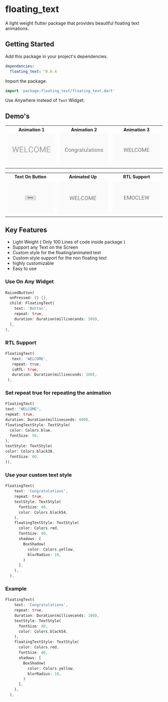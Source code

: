 # floating_text

A light weight flutter package that provides beautiful floating text animations.

## Getting Started

Add this package in your project's dependencies.

```yaml
dependencies:
  floating_text: ^0.0.4
```

Import the package:

```dart
import 'package:floating_text/floating_text.dart'
```

Use Anywhere instead of <code>Text</code> Widget:

## Demo's

<table>
  <tr>
    <th>Animation 1</th>
    <th>Animation 2</th>
    <th>Animation 3</th>
  </tr>
  <tr>
    <td><img alt = 'floating_text down float animation' src = "https://raw.githubusercontent.com/pktintali/floating_text/main/example/screenshots/floating_down.gif" /></td>
    <td><img alt = 'animation with shadow' src = "https://raw.githubusercontent.com/pktintali/floating_text/main/example/screenshots/animation_with_shadow.gif" /></td>
    <td><img alt = 'linear animation' src = "https://raw.githubusercontent.com/pktintali/floating_text/main/example/screenshots/floating_linear.gif" /></td>
  </tr>
</table>
<table>
  <tr>
    <th>Text On Button</th>
    <th>Animated Up</th>
    <th>RTL Support</th>
  </tr>
  <tr>
    <td><img alt = 'animation on button' src = "https://raw.githubusercontent.com/pktintali/floating_text/main/example/screenshots/button_text.gif" /></td>
    <td><img alt = 'floating_text up float animation' src = "https://raw.githubusercontent.com/pktintali/floating_text/main/example/screenshots/floating_up.gif" /></td>
    <td><img alt = 'rtl support' src = "https://raw.githubusercontent.com/pktintali/floating_text/main/example/screenshots/rtl.gif" /></td>
  </tr>
</table>

## Key Features

- Light Weight ( Only 100 Lines of code inside package )
- Support any Text on the Screen
- Custom style for the floating/animated text
- Custom style support for the non floating text
- highly customizable
- Easy to use

### Use On Any Widget

```dart
RaisedButton(
  onPressed: () {},
  child: FloatingText(
    text: 'Button',
    repeat: true,
    duration: Duration(milliseconds: 500),
  ),
),
```

### RTL Support

```dart
FloatingText(
   text: 'WELCOME',
   repeat: true,
   isRTL: true,
   duration: Duration(milliseconds: 100),
 ),
```

### Set repeat true for repeating the animation

```dart
FloatingText(
text: "WELCOME",
repeat: true,
duration: Duration(milliseconds: 600),
floatingTextStyle: TextStyle(
  color: Colors.blue,
  fontSize: 50,
),
textStyle: TextStyle(
color: Colors.black38,
  fontSize: 60,
)),
```

### Use your custom text style

```dart
FloatingText(
    text: 'Congratulations',
    repeat: true,
    textStyle: TextStyle(
      fontSize: 40,
      color: Colors.black54,
    ),
    floatingTextStyle: TextStyle(
      color: Colors.red,
      fontSize: 40,
      shadows: [
        BoxShadow(
          color: Colors.yellow,
          blurRadius: 10,
        )
      ],
    ),
  ),
```

### Example

```dart
FloatingText(
    text: 'Congratulations',
    repeat: true,
    duration: Duration(milliseconds: 100),
    textStyle: TextStyle(
      fontSize: 40,
      color: Colors.black54,
    ),
    floatingTextStyle: TextStyle(
      color: Colors.red,
      fontSize: 40,
      shadows: [
        BoxShadow(
          color: Colors.yellow,
          blurRadius: 10,
        )
      ],
    ),
  ),
```

